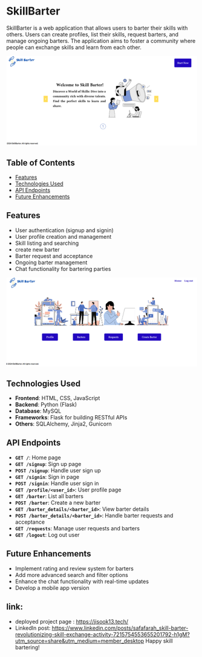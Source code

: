 # SkillBarter

SkillBarter is a web application that allows users to barter their skills with others. Users can create profiles, list their skills, request barters, and manage ongoing barters. The application aims to foster a community where people can exchange skills and learn from each other.

![Landing Page](screenshout/home.PNG)

## Table of Contents

- [Features](#features)
- [Technologies Used](#technologies-used)
- [API Endpoints](#api-endpoints)
- [Future Enhancements](#future-enhancements)

## Features

- User authentication (signup and signin)
- User profile creation and management
- Skill listing and searching
- create new barter
- Barter request and acceptance
- Ongoing barter management
- Chat functionality for bartering parties

![main Page](screenshout/main.PNG)

## Technologies Used

- **Frontend**: HTML, CSS, JavaScript
- **Backend**: Python (Flask)
- **Database**: MySQL
- **Frameworks**: Flask for building RESTful APIs
- **Others**: SQLAlchemy, Jinja2, Gunicorn



## API Endpoints

- **`GET /`**: Home page
- **`GET /signup`**: Sign up page
- **`POST /signup`**: Handle user sign up
- **`GET /signin`**: Sign in page
- **`POST /signin`**: Handle user sign in
- **`GET /profile/<user_id>`**: User profile page
- **`GET /barter`**: List all barters
- **`POST /barter`**: Create a new barter
- **`GET /barter_details/<barter_id>`**: View barter details
- **`POST /barter_details/<barter_id>`**: Handle barter requests and acceptance
- **`GET /requests`**: Manage user requests and barters
- **`GET /logout`**: Log out user

## Future Enhancements

- Implement rating and review system for barters
- Add more advanced search and filter options
- Enhance the chat functionality with real-time updates
- Develop a mobile app version

## link:
- deployed project page : https://jisook13.tech/
- LinkedIn post: https://www.linkedin.com/posts/safafarah_skill-barter-revolutionizing-skill-exchange-activity-7215754553655201792-h1gM?utm_source=share&utm_medium=member_desktop
Happy skill bartering!

